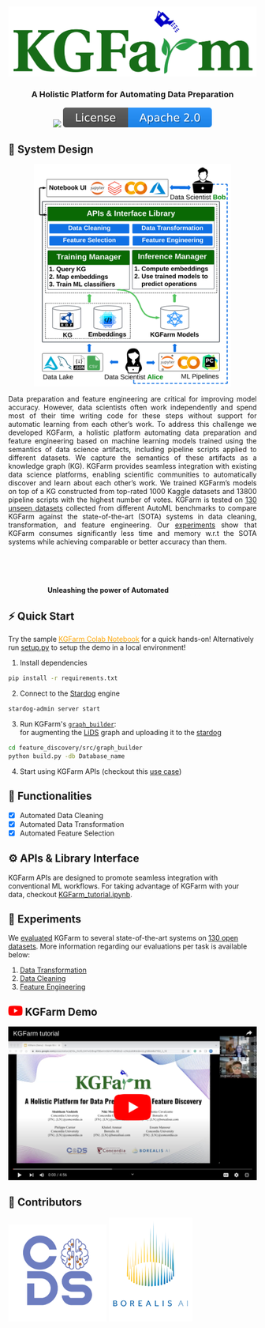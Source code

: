 <p align="center">
    <a href="https://www.mitacs.ca/en/projects/feature-discovery-system-data-science-across-enterprise">
      <img src="docs/graphics/icons/KGFarm_logo.svg" width="550">
    </a>
</p>

### <p align="center"><b>A Holistic Platform for Automating Data Preparation</b></p>

<p align="center">
<a href="tests/test_apis.py"><img src="https://github.com/CoDS-GCS/KGFarm/actions/workflows/apis.yml/badge.svg"></a>
<a href="LICENSE"><img src="docs/graphics/icons/badge_license.svg"/></a>
</p>

## 📐 System Design
<p align="center"><img src="docs/graphics/architecture.png" alt="kgfarm" height="450" width="400"/></p>

<p align="justify">Data preparation and feature engineering are critical for improving model accuracy. However, data scientists often work independently and spend most of their time writing code for these steps without support for automatic learning from each other’s work. To address this challenge we developed KGFarm, a holistic platform automating data preparation and feature engineering based on machine learning models trained using the semantics of data science artifacts, including pipeline scripts applied to different datasets. We capture the semantics of these artifacts as a knowledge graph (KG). KGFarm provides seamless integration with existing data science platforms, enabling scientific communities to automatically discover and learn about each other’s work. We trained KGFarm’s models on top of a KG constructed from top-rated 1000 Kaggle datasets and 13800 pipeline scripts with the highest number of votes. KGFarm is tested on <a href="experiments/benchmark/README.md">130 unseen datasets</a> collected from different AutoML benchmarks to compare KGFarm against the state-of-the-art (SOTA) systems in data cleaning, transformation, and feature engineering. Our <a href="experiments/README.md">experiments</a> show that KGFarm consumes significantly less time and memory w.r.t the SOTA systems while achieving comparable or better accuracy than them. </p>

<br>
<p align="center" style="margin-top: 50px"><b>Unleashing the power of Automated <img src="docs/graphics/icons/data_preparation.gif" width="19%" style="margin-bottom: -9px"/></b></p>


## ⚡ Quick Start

Try the sample <a href="https://colab.research.google.com/drive/1u4z4EKGd8G1ju61Q3sPk5fH9BrMp8IRM?usp=sharing"><span style="color: orange;">KGFarm Colab Notebook</span></a>  for a quick hands-on! 
Alternatively run [setup.py](helpers/setup.py) to setup the demo in a local environment!

1. Install dependencies
```bash
pip install -r requirements.txt
```
2. Connect to the [Stardog](https://www.stardog.com/) engine
```bash
stardog-admin server start
```
3. Run KGFarm's [<code>graph_builder</code>](feature_discovery/src/graph_builder/build.py):<br/>
for augmenting the [LiDS](https://github.com/CoDS-GCS/KGFarm/blob/645f12dfd63bae0bd319401c2cf10f8378dd6679/feature_discovery/src/graph_builder/farm.ttl) graph and uploading it to the [stardog](https://cloud.stardog.com/)

```bash
cd feature_discovery/src/graph_builder
python build.py -db Database_name
```
4. Start using KGFarm APIs (checkout this [use case](docs/KGFarm_full_demo.ipynb))

## 🚀 Functionalities

* [X] Automated Data Cleaning
* [X] Automated Data Transformation
* [X] Automated Feature Selection

## ⚙️ APIs & Library Interface
KGFarm APIs are designed to promote seamless integration with conventional ML workflows. For taking advantage of KGFarm with your data, checkout [KGFarm_tutorial.ipynb](docs/KGFarm_tutorial.ipynb).

## 🧪 Experiments 

We [evaluated](experiments/README.md) KGFarm to several state-of-the-art systems on [130 open datasets](experiments/benchmark/README.md). More information regarding our evaluations per task is available below:
1. [Data Transformation](experiments/results/data_transformation.pdf)
2. [Data Cleaning](experiments/results/data_cleaning.pdf)
3. [Feature Engineering](experiments/results/feature_engineering.pdf)

## <img src="docs/graphics/icons/youtube.svg" alt="youtube" height="20" width="29"> KGFarm Demo
<a href="https://rebrand.ly/kgfarm"><img src="docs/graphics/icons/kgfarm_tutorial.png"/></a>

## 🦾 Contributors
<p float="left">
  <img src="docs/graphics/icons/CoDS.png" width="200"/>
  <img src="docs/graphics/icons/borealisAI.png" width="170"/>
</p>

